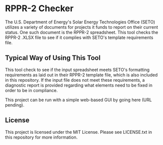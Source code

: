 # RPPR-2 Checker
The U.S. Department of Energy's Solar Energy Technologies Office (SETO) utilizes a variety of documents for projects it funds to report on their current status. One such document is the RPPR-2 spreadsheet. This tool checks the RPPR-2 .XLSX file to see if it complies with SETO's template requirements file.


## Typical Way of Using This Tool
This tool check to see if the input spreadsheet meets SETO's formatting requirements as laid out in their RPPR-2 template file, which is also included in this repository. If the input file does not meet these requirements, a diagnostic report is provided regarding what elements need to be fixed in order to be in compliance. 

This project can be run with a simple web-based GUI by going here (URL pending).

## License
This project is licensed under the MIT License. Please see LICENSE.txt in this repository for more information.